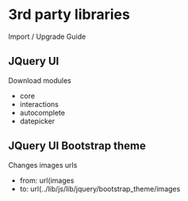 # 3rd party libraries

Import / Upgrade Guide

## JQuery UI

Download modules

- core
- interactions
- autocomplete
- datepicker

## JQuery UI Bootstrap theme

Changes images urls

- from: url(images
- to: url(../lib/js/lib/jquery/bootstrap_theme/images